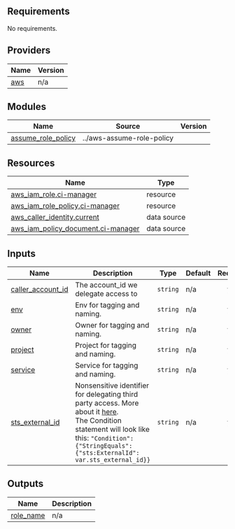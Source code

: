 <!-- START -->
## Requirements

No requirements.

## Providers

| Name | Version |
|------|---------|
| <a name="provider_aws"></a> [aws](#provider\_aws) | n/a |

## Modules

| Name | Source | Version |
|------|--------|---------|
| <a name="module_assume_role_policy"></a> [assume\_role\_policy](#module\_assume\_role\_policy) | ../aws-assume-role-policy |  |

## Resources

| Name | Type |
|------|------|
| [aws_iam_role.ci-manager](https://registry.terraform.io/providers/hashicorp/aws/latest/docs/resources/iam_role) | resource |
| [aws_iam_role_policy.ci-manager](https://registry.terraform.io/providers/hashicorp/aws/latest/docs/resources/iam_role_policy) | resource |
| [aws_caller_identity.current](https://registry.terraform.io/providers/hashicorp/aws/latest/docs/data-sources/caller_identity) | data source |
| [aws_iam_policy_document.ci-manager](https://registry.terraform.io/providers/hashicorp/aws/latest/docs/data-sources/iam_policy_document) | data source |

## Inputs

| Name | Description | Type | Default | Required |
|------|-------------|------|---------|:--------:|
| <a name="input_caller_account_id"></a> [caller\_account\_id](#input\_caller\_account\_id) | The account\_id we delegate access to | `string` | n/a | yes |
| <a name="input_env"></a> [env](#input\_env) | Env for tagging and naming. | `string` | n/a | yes |
| <a name="input_owner"></a> [owner](#input\_owner) | Owner for tagging and naming. | `string` | n/a | yes |
| <a name="input_project"></a> [project](#input\_project) | Project for tagging and naming. | `string` | n/a | yes |
| <a name="input_service"></a> [service](#input\_service) | Service for tagging and naming. | `string` | n/a | yes |
| <a name="input_sts_external_id"></a> [sts\_external\_id](#input\_sts\_external\_id) | Nonsensitive identifier for delegating third party access. More about it [here](https://docs.aws.amazon.com/IAM/latest/UserGuide/id_roles_create_for-user_externalid.html).<br>  The Condition statement will look like this: `"Condition": {"StringEquals": {"sts:ExternalId": var.sts_external_id}}` | `string` | n/a | yes |

## Outputs

| Name | Description |
|------|-------------|
| <a name="output_role_name"></a> [role\_name](#output\_role\_name) | n/a |
<!-- END -->